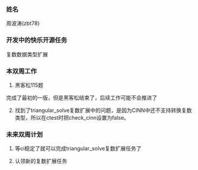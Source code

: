 ### 姓名

周波涛(zbt78)

### 开发中的快乐开源任务

复数数据类型扩展

### 本双周工作

1. 黑客松115题

  完成了最初的一版，但是黑客松结束了，后续工作可能不会推进了

2. 找到了triangular_solve复数扩展中的问题，是因为CINN中还不支持转换复数类型，所以在ctest时把check_cinn设置为false。

### 未来双周计划

1. 等ci稳定了就可以完成triangular_solve复数扩展任务了

2. 认领新的复数扩展任务

